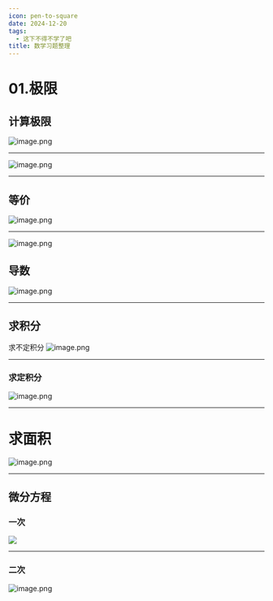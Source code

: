 ```yaml
---
icon: pen-to-square
date: 2024-12-20
tags:
  - 这下不得不学了吧
title: 数学习题整理
---
```

# 01.极限
## 计算极限
![image.png](https://cdn.jsdelivr.net/gh/fakeppa/blog-img/20241220184947.png)

----
![image.png](https://cdn.jsdelivr.net/gh/fakeppa/blog-img/20241220185156.png)


----
## 等价
![image.png](https://cdn.jsdelivr.net/gh/fakeppa/blog-img/20241220185028.png)

----
![image.png](https://cdn.jsdelivr.net/gh/fakeppa/blog-img/20241220185059.png)
## 导数
![image.png](https://cdn.jsdelivr.net/gh/fakeppa/blog-img/20241220185137.png)

----
## 求积分
求不定积分
![image.png](https://cdn.jsdelivr.net/gh/fakeppa/blog-img/20241220185641.png)


----
### 求定积分
![image.png](https://cdn.jsdelivr.net/gh/fakeppa/blog-img/20241220185349.png)

----
# 求面积
![image.png](https://cdn.jsdelivr.net/gh/fakeppa/blog-img/20241220185406.png)

----
## 微分方程
### 一次
![](https://cdn.jsdelivr.net/gh/fakeppa/blog-img/20241220185525.png)

----
### 二次
![image.png](https://cdn.jsdelivr.net/gh/fakeppa/blog-img/20241220185448.png)








